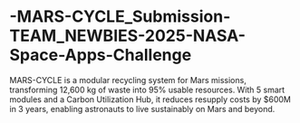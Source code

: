 # -MARS-CYCLE_Submission-TEAM_NEWBIES-2025-NASA-Space-Apps-Challenge
MARS-CYCLE is a modular recycling system for Mars missions, transforming 12,600 kg of waste into 95% usable resources. With 5 smart modules and a Carbon Utilization Hub, it reduces resupply costs by $600M in 3 years, enabling astronauts to live sustainably on Mars and beyond.
